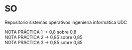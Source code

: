 # SO
Repositorio sistemas operativos ingeniería informática UDC

NOTA PRÁCTICA 1 → 0,8 sobre 0,8  
NOTA PRÁCTICA 2 → 0,85 sobre 0,85  
NOTA PRÁCTICA 3 → 0,85 sobre 0,85  
